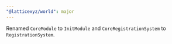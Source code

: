 ```yaml
---
"@latticexyz/world": major
---
```


Renamed `CoreModule` to `InitModule` and `CoreRegistrationSystem` to `RegistrationSystem`.

